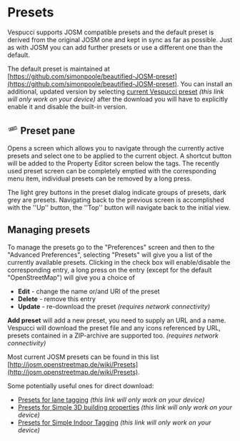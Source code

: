 # Presets

Vespucci supports JOSM compatible presets and the default preset is derived from the original JOSM one and kept in sync as far as possible. Just as with JOSM you can add further presets or use a different one than the default. 

The default preset is maintained at [https://github.com/simonpoole/beautified-JOSM-preset](https://github.com/simonpoole/beautified-JOSM-preset). You can install an additional, updated version by selecting [current Vespucci preset](vespucci://preset/?preseturl=https://github.com/simonpoole/beautified-JOSM-preset/raw/master/gen/vespucci_zip.zip) *(this link will only work on your device)* after the download you will have to explicitly enable it and disable the built-in version.

## ![Preset](../images/tag_menu_preset.png) Preset pane

Opens a screen which allows you to navigate through the currently active presets and select one to be applied to the current object. A shortcut button will be added to the Property Editor screen below the tags. The recently used preset screen can be completely emptied with the corresponding menu item, individual presets can be removed by a long press.

The light grey buttons in the preset dialog indicate groups of presets, dark grey are presets. Navigating back to the previous screen is accomplished with the ''Up'' button, the ''Top'' button will navigate back to the initial view.

## Managing presets

To manage the presets go to the "Preferences" screen and then to the "Advanced Preferences", selecting "Presets" will give you a list of the currently available presets. Clicking in the check box will enable/disable the corresponding entry, a long press on the entry (except for the default "OpenStreetMap") will give you a choice of 


* **Edit** - change the name or/and URl of the preset
* **Delete** - remove this entry
* **Update** - re-download the preset *(requires network connectivity)*

**Add preset** will add a new preset, you need to supply an URL and a name. Vespucci will download the preset file and any icons referenced by URL, presets contained in a ZIP-archive are supported too. *(requires network connectivity)*

Most current JOSM presets can be found in this list [http://josm.openstreetmap.de/wiki/Presets](http://josm.openstreetmap.de/wiki/Presets).

Some potentially useful ones for direct download:

 * <a href="vespucci://preset/?preseturl=http://josm.openstreetmap.de/josmfile%3fpage=Presets/LaneAttributes%26zip=1&presetname=Lane tagging"> Presets for lane tagging</a> *(this link will only work on your device)*
 * <a href="vespucci://preset/?preseturl=http://zibi.openstreetmap.org.pl/kendzi/k/Simple3dPreset/s3db-preset.zip&presetname=Simple 3D building properties">Presets for Simple 3D building properties</a> *(this link will only work on your device)*
 * <a href="vespucci://preset/?preseturl=http://josm.openstreetmap.de/josmfile%3Fpage=Presets/Simple_Indoor_Tagging%26zip=1&presetname=Simple Indoor Tagging">Presets for Simple Indoor Tagging</a> *(this link will only work on your device)*



